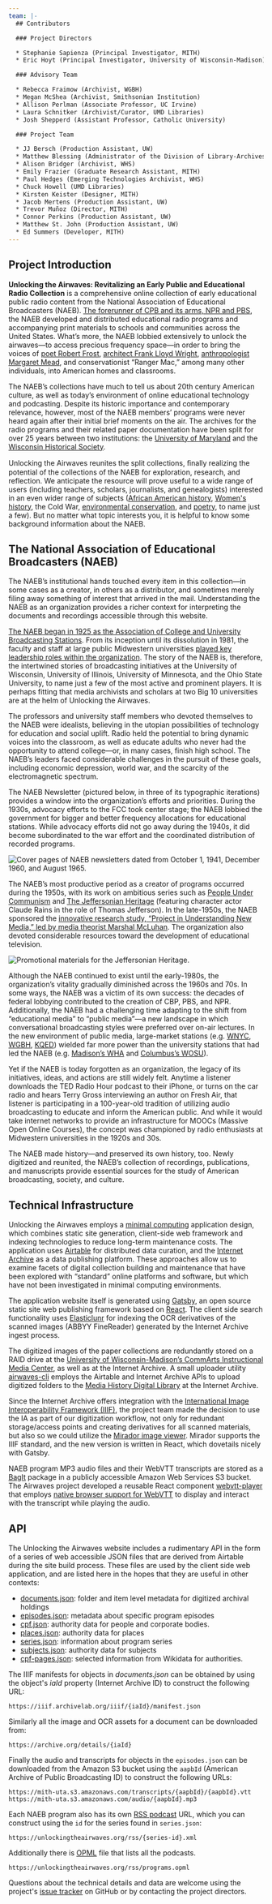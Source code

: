 ```yaml
---
team: |-
  ## Contributors

  ### Project Directors

  * Stephanie Sapienza (Principal Investigator, MITH)
  * Eric Hoyt (Principal Investigator, University of Wisconsin-Madison)

  ### Advisory Team

  * Rebecca Fraimow (Archivist, WGBH)
  * Megan McShea (Archivist, Smithsonian Institution)
  * Allison Perlman (Associate Professor, UC Irvine)
  * Laura Schnitker (Archivist/Curator, UMD Libraries)
  * Josh Shepperd (Assistant Professor, Catholic University)

  ### Project Team

  * JJ Bersch (Production Assistant, UW)
  * Matthew Blessing (Administrator of the Division of Library-Archives, WHS)
  * Alison Bridger (Archivist, WHS)
  * Emily Frazier (Graduate Research Assistant, MITH)
  * Paul Hedges (Emerging Technologies Archivist, WHS)
  * Chuck Howell (UMD Libraries)
  * Kirsten Keister (Designer, MITH)
  * Jacob Mertens (Production Assistant, UW)
  * Trevor Muñoz (Director, MITH)
  * Connor Perkins (Production Assistant, UW)
  * Matthew St. John (Production Assistant, UW)
  * Ed Summers (Developer, MITH)
---
```


## Project Introduction

**Unlocking the Airwaves: Revitalizing an Early Public and Educational Radio Collection** is a comprehensive online collection of early educational public radio content from the National Association of Educational Broadcasters (NAEB). [The forerunner of CPB and its arms, NPR and PBS](/exhibits/origins-of-the-naeb-and-educational-media/), the NAEB developed and distributed educational radio programs and accompanying print materials to schools and communities across the United States. What’s more, the NAEB lobbied extensively to unlock the airwaves—to access precious frequency space—in order to bring the voices of [poet Robert Frost](/exhibits/poetry-programming-in-the-naeb-collection/), [architect Frank Lloyd Wright](/episode/cpb-aacip-500-dn3zx76f), [anthropologist Margaret Mead](/episode/cpb-aacip-500-hx15rn7k), and conservationist “Ranger Mac,” among many other individuals, into American homes and classrooms.

The NAEB’s collections have much to tell us about 20th century American culture, as well as today’s environment of online educational technology and podcasting. Despite its historic importance and contemporary relevance, however, most of the NAEB members’ programs were never heard again after their initial brief moments on the air. The archives for the radio programs and their related paper documentation have been split for over 25 years between two institutions: the [University of Maryland](https://www.lib.umd.edu/univarchives/about-us) and the [Wisconsin Historical Society](https://www.wisconsinhistory.org).

Unlocking the Airwaves reunites the split collections, ﬁnally realizing the potential of the collections of the NAEB for exploration, research, and reflection. We anticipate the resource will prove useful to a wide range of users (including teachers, scholars, journalists, and genealogists) interested in an even wider range of subjects ([African American history](/search/?f=subject:African%20American%20History), [Women's history](/search/?f=subject:Women%27s%20History), the Cold War, [environmental conservation](/search/?f=subject:Ecology%20&%20the%20Environment), and [poetry](/exhibits/poetry-programming-in-the-naeb-collection/), to name just a few). But no matter what topic interests you, it is helpful to know some background information about the NAEB.

## The National Association of Educational Broadcasters (NAEB)

The NAEB’s institutional hands touched every item in this collection—in some cases as a creator, in others as a distributor, and sometimes merely filing away something of interest that arrived in the mail. Understanding the NAEB as an organization provides a richer context for interpreting the documents and recordings accessible through this website.

[The NAEB began in 1925 as the Association of College and University Broadcasting Stations](/exhibits/origins-of-the-naeb-and-educational-media/). From its inception until its dissolution in 1981, the faculty and staff at large public Midwestern universities [played key leadership roles within the organization](/exhibits/the-organizational-structure-of-the-naeb/). The story of the NAEB is, therefore, the intertwined stories of broadcasting initiatives at the University of Wisconsin, University of Illinois, University of Minnesota, and the Ohio State University, to name just a few of the most active and prominent players. It is perhaps fitting that media archivists and scholars at two Big 10 universities are at the helm of Unlocking the Airwaves.

The professors and university staff members who devoted themselves to the NAEB were idealists, believing in the utopian possibilities of technology for education and social uplift. Radio held the potential to bring dynamic voices into the classroom, as well as educate adults who never had the opportunity to attend college—or, in many cases, finish high school. The NAEB’s leaders faced considerable challenges in the pursuit of these goals, including economic depression, world war, and the scarcity of the electromagnetic spectrum.

The NAEB Newsletter (pictured below, in three of its typographic iterations) provides a window into the organization’s efforts and priorities. During the 1930s, advocacy efforts to the FCC took center stage; the NAEB lobbied the government for bigger and better frequency allocations for educational stations. While advocacy efforts did not go away during the 1940s, it did become subordinated to the war effort and the coordinated distribution of recorded programs.

![Cover pages of NAEB newsletters dated from October 1, 1941, December 1960, and August 1965.](../../images/naeb_newsletter_covers.jpg)

The NAEB’s most productive period as a creator of programs occurred during the 1950s, with its work on ambitious series such as [People Under Communism](/programs/people-under-communism) and [The Jeffersonian Heritage](/programs/the-jeffersonian-heritage) (featuring character actor Claude Rains in the role of Thomas Jefferson). In the late-1950s, the NAEB sponsored the [innovative research study, “Project in Understanding New Media,” led by media theorist Marshal McLuhan](/exhibits/marshall-mcluhan-and-the-understanding-media-project/). The organization also devoted considerable resources toward the development of educational television.

![Promotional materials for the Jeffersonian Heritage.](../../images/naeb-b072-f03_0005.jpg)

Although the NAEB continued to exist until the early-1980s, the organization’s vitality gradually diminished across the 1960s and 70s. In some ways, the NAEB was a victim of its own success: the decades of federal lobbying contributed to the creation of CBP, PBS, and NPR. Additionally, the NAEB had a challenging time adapting to the shift from “educational media” to “public media”—a new landscape in which conversational broadcasting styles were preferred over on-air lectures. In the new environment of public media, large-market stations (e.g. [WNYC](/search/?q=WNYC), [WGBH](/search/?q=WGBH), [KQED](/search/?q=KQED)) wielded far more power than the university stations that had led the NAEB (e.g. [Madison’s WHA](/search/?q=WHA) and [Columbus’s WOSU](/search/?q=WOSU)).

Yet if the NAEB is today forgotten as an organization, the legacy of its initiatives, ideas, and actions are still widely felt. Anytime a listener downloads the TED Radio Hour podcast to their iPhone, or turns on the car radio and hears Terry Gross interviewing an author on Fresh Air, that listener is participating in a 100-year-old tradition of utilizing audio broadcasting to educate and inform the American public. And while it would take internet networks to provide an infrastructure for MOOCs (Massive Open Online Courses), the concept was championed by radio enthusiasts at Midwestern universities in the 1920s and 30s.

The NAEB made history—and preserved its own history, too. Newly digitized and reunited, the NAEB’s collection of recordings, publications, and manuscripts provide essential sources for the study of American broadcasting, society, and culture.

## Technical Infrastructure

Unlocking the Airwaves employs a [minimal computing](https://go-dh.github.io/mincomp/about/) application design, which combines static site generation, client-side web framework and indexing technologies to reduce  long-term maintenance costs. The application uses [Airtable](https://airtable.com) for distributed data curation, and the [Internet Archive](https://archive.org) as a data publishing platform. These approaches allow us to examine facets of digital collection building and maintenance that have been explored with “standard” online platforms and software, but which have not been investigated in minimal computing environments.

The application website itself is generated using [Gatsby](https://www.gatsbyjs.com), an open source static site web publishing framework based on [React](https://reactjs.org). The client side search functionality uses [Elasticlunr](http://elasticlunr.com) for indexing the OCR derivatives of the scanned images (ABBYY FineReader) generated by the Internet Archive ingest process.

The digitized images of the paper collections are redundantly stored on a RAID drive at the [University of Wisconsin-Madison’s CommArts Instructional Media Center](https://commarts.wisc.edu), as well as at the Internet Archive. A small uploader utility [airwaves-cli](https://github.com/umd-mith/airwaves-cli/) employs the Airtable and Internet Archive APIs to upload digitized folders to the [Media History Digital Library](https://archive.org/details/mediahistory) at the Internet Archive.

Since the Internet Archive offers integration with the [International Image Interoperability Framework (IIIF)](https://iiif.io), the project team made the decision to use the IA as part of our digitization workflow, not only for redundant storage/access points and creating derivatives for all scanned materials, but also so we could utilize the [Mirador image viewer](https://projectmirador.org). Mirador supports the IIIF standard, and the new version is written in React, which dovetails nicely with Gatsby.

NAEB program MP3 audio files and their WebVTT transcripts are stored as a [BagIt](https://en.wikipedia.org/wiki/BagIt) package in a publicly accessible Amazon Web Services S3 bucket. The Airwaves project developed a reusable React component [webvtt-player](https://github.com/umd-mith/webvtt-player) that employs [native browser support for WebVTT](https://developer.mozilla.org/en-US/docs/Web/API/WebVTT_API) to display and interact with the transcript while playing the audio.

## API

The Unlocking the Airwaves website includes a rudimentary API in the form of a series of web accessible JSON files that are derived from Airtable during the site build process. These files are used by the client side web application, and are listed here in the hopes that they are useful in other contexts:

* [documents.json](/data/documents.json): folder and item level metadata for digitized archival holdings
* [episodes.json](/data/episodes.json): metadata about specific program episodes
* [cpf.json](/data/cpf.json): authority data for people and corporate bodies.
* [places.json](/data/places.json): authority data for places
* [series.json](/data/series.json): information about program series 
* [subjects.json](/data/subjects.json): authority data for subjects
* [cpf-pages.json](/data/cpf-pages.json): selected information from Wikidata for authorities.

The IIIF manifests for objects in *documents.json* can be obtained by using the object's *iaId* property (Internet Archive ID) to construct the following URL: 

    https://iiif.archivelab.org/iiif/{iaId}/manifest.json
  
Similarly all the image and OCR assets for a document can be downloaded from:

    https://archive.org/details/{iaId}

Finally the audio and transcripts for objects in the `episodes.json` can be downloaded from the Amazon S3 bucket using the `aapbId` (American Archive of Public Broadcasting ID) to construct the following URLs:

    https://mith-uta.s3.amazonaws.com/transcripts/{aapbId}/{aapbId}.vtt
    https://mith-uta.s3.amazonaws.com/audio/{aapbId}.mp3

Each NAEB program also has its own [RSS podcast](https://en.wikipedia.org/wiki/Podcast) URL, which you can construct using the `id` for the series found in `series.json`:

    https://unlockingtheairwaves.org/rss/{series-id}.xml

Additionally there is [OPML](https://en.wikipedia.org/wiki/OPML) file that
lists all the podcasts.

    https://unlockingtheairwaves.org/rss/programs.opml

Questions about the technical details and data are welcome using the project's [issue tracker](https://github.com/umd-mith/airwaves/issues/) on GitHub or by contacting the project directors.
